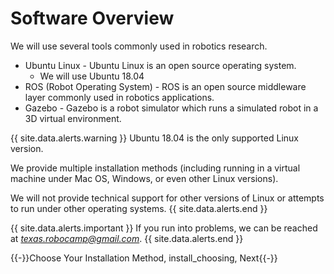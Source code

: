# Software Overview
We will use several tools commonly used in robotics research.

* Ubuntu Linux - Ubuntu Linux is an open source operating system.
    * We will use Ubuntu 18.04
* ROS (Robot Operating System) - ROS is an open source middleware layer commonly used in robotics applications.
* Gazebo - Gazebo is a robot simulator which runs a simulated robot in a 3D virtual environment.

{{ site.data.alerts.warning }}
Ubuntu 18.04 is the only supported Linux version.

We provide multiple installation methods (including running in a virtual machine under Mac OS, Windows, or even other Linux versions).

We will not provide technical support for other versions of Linux or attempts to run under other operating systems.
{{ site.data.alerts.end }}

{{ site.data.alerts.important }}
If you run into problems, we can be reached at *texas.robocamp@gmail.com*.
{{ site.data.alerts.end }}

{{-}}Choose Your Installation Method, install_choosing, Next{{-}}